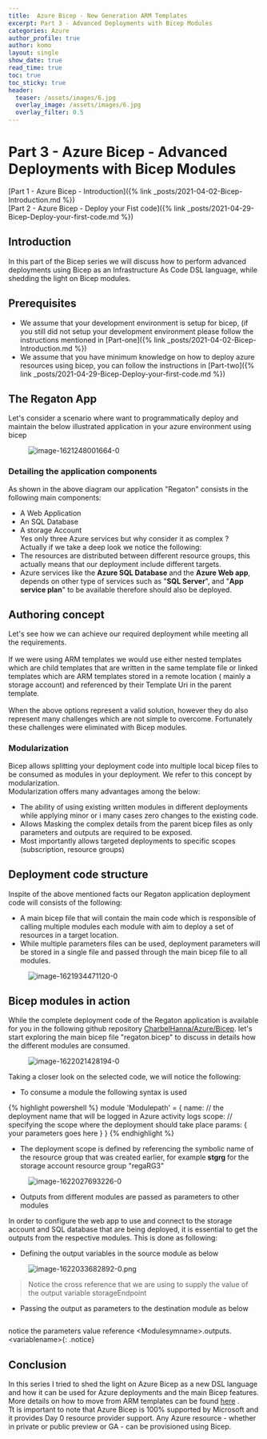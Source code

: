 ```yaml
---
title:  Azure Bicep - New Generation ARM Templates
excerpt: Part 3 - Advanced Deployments with Bicep Modules
categories: Azure
author_profile: true
author: komo
layout: single
show_date: true
read_time: true
toc: true
toc_sticky: true
header:
  teaser: /assets/images/6.jpg
  overlay_image: /assets/images/6.jpg
  overlay_filter: 0.5
---
```


# Part 3 - Azure Bicep - Advanced Deployments with Bicep Modules
[Part 1 - Azure Bicep - Introduction]({% link _posts/2021-04-02-Bicep-Introduction.md %})<br>
[Part 2 - Azure Bicep - Deploy your Fist code]({% link _posts/2021-04-29-Bicep-Deploy-your-first-code.md %})

## Introduction

<p>In this part of the Bicep series we will discuss how to perform advanced deployments using Bicep as an Infrastructure As Code DSL language, while shedding the light on Bicep modules.</p>

## Prerequisites

- We assume that your development environment is setup for bicep, (if you still did not setup your development environment please follow the instructions mentioned in [Part-one]({% link _posts/2021-04-02-Bicep-Introduction.md %})
- We assume that you have minimum knowledge on how to deploy azure resources using bicep, you can follow the instructions in [Part-two]({% link _posts/2021-04-29-Bicep-Deploy-your-first-code.md %})

## The Regaton App

<p>Let's consider a scenario where want to programmatically deploy and maintain the below illustrated application  in your azure environment using bicep</p>

<figure class="wp-block-image size-large is-style-default"><img src="https://i.ibb.co/Ltkfhvt/image-1621248001664-0.png" alt="image-1621248001664-0"/></figure>

### Detailing the application components

<p>As shown in the above diagram our application &quot;Regaton&quot; consists in the following main components:</p>

<ul><li>A Web Application</li><li>An SQL Database</li><li>A storage Account<br>Yes only three Azure services but why consider it as complex ?<br>Actually if we take a deep look we notice the following:</li><li>The resources are distributed between different resource groups, this actually means that our deployment include different targets.</li><li>Azure services like the <strong>Azure SQL Database</strong> and the <strong>Azure Web app</strong>, depends on other type of services such as "<strong>SQL Server</strong>", and "<strong>App service plan</strong>" to be available therefore should also be deployed.</li></ul>

## Authoring concept

<p>Let's see how we can achieve our required deployment while meeting all the requirements.<br><br>If we were using ARM templates we would use either nested templates which are child templates that are written in the same template file or linked templates which are ARM templates stored in a remote location ( mainly a storage account) and referenced by their Template Uri in the parent template.<br><br>When the above options represent a valid solution, however they do also represent many challenges which are not simple to overcome. Fortunately these challenges were eliminated with Bicep modules.</p>

### Modularization

<p>Bicep allows splitting your deployment code into multiple local bicep files to be consumed as modules in your deployment. We refer to this concept by modularization.<br>Modularization offers many advantages among the below:</p>

<ul><li>The ability of using existing written modules in different deployments while applying minor or i many cases zero changes to the existing code.</li><li>Allows Masking the complex details from the parent bicep files as only parameters and outputs are required to be exposed.</li><li>Most importantly allows targeted deployments to specific scopes (subscription, resource groups)</li></ul>

## Deployment code structure
<p>Inspite of the above mentioned facts our Regaton application deployment code will consists of the following:</p>
<ul><li>A main bicep file that will contain the main code which is responsible of calling multiple modules each module with aim to deploy a set of resources in a target location.</li><li>While multiple parameters files can be used, deployment parameters will be stored in a single file and passed through the main bicep file to all modules.</li></ul>
<figure class="wp-block-image size-large is-style-default"><img src="https://i.ibb.co/FY7Fv5g/image-1621934471120-0.png" alt="image-1621934471120-0"/></figure>

## Bicep modules in action

<p>While the complete deployment code of the Regaton application is available for you in the following github repository <a rel="noreferrer noopener" href="https://github.com/CharbelHanna/Azure/tree/main/Bicep/Templates/Regaton" data-type="URL" data-id="https://github.com/CharbelHanna/Azure/tree/main/Bicep/Templates/Regaton" target="_blank">CharbelHanna/Azure/Bicep</a>.  let's start exploring the main bicep file &quot;regaton.bicep&quot; to discuss in details how the different modules are consumed.</p>
<p><a href="https://ibb.co/HtqtjmM"></a></p>
<figure class="wp-block-image size-large is-style-default"><img src="https://i.ibb.co/ZBxB0yw/image-1622021428194-0.png" alt="image-1622021428194-0"/></figure>

<p>Taking a closer look on the selected code, we will notice the following:</p>
<ul><li>To consume a module the following syntax is used</li></ul>

{% highlight powershell %}
module <modulesymoblikname> 'Modulepath' = {
name: <ModuleName> // the deployment name that will be logged in Azure activity logs
scope: <Deploymentscope> // specifying the scope where the deployment should take place
params: {
  your parameters goes here
  } 
}
{% endhighlight %}

<ul><li>The deployment scope is defined by referencing the symbolic name of the resource group that was created earlier, for example<strong> stgrg </strong>for the storage account resource group "regaRG3"</li></ul>

<figure class="wp-block-image size-large is-style-default"><img src="https://i.ibb.co/4m4kzRM/image-1622027693226-0.png" alt="image-1622027693226-0"/></figure>

<ul><li>Outputs from different modules are passed as parameters to other modules </li></ul>
<p>In order to configure the web app to use and connect to the storage account and SQL database that are being deployed, it is essential to get the outputs from the respective modules. This is done as following:</p>
<ul><li>Defining the output variables in the source module as below</li></ul>
<figure class="wp-block-image size-large is-style-default"><img src="https://i.ibb.co/bd8L6bp/image-1622033682892-0.png" alt="image-1622033682892-0.png"/></figure>

<blockquote class="wp-block-quote">Notice the cross reference that we are using to supply the value of the output variable storageEndpoint</blockquote>

<ul><li>Passing the output as parameters to the destination module as below</li></ul>

<figure class="wp-block-image size-large is-style-default"><img src="https://i.ibb.co/RY8wPBK/image-1622034830979-0.png" alt=""/></figure>
<!-- /wp:image -->
<!-- wp:quote {"canvasClassName":"cnvs-block-core-quote-1622035055888"} -->
notice the parameters value reference &lt;Modulesymname&gt;.outputs.&lt;variablename&gt;{: .notice}

## Conclusion

In this series I tried to shed the light on Azure Bicep as a new DSL language and how it can be used for Azure deployments and the main Bicep features. <br>
More details on how to move from  ARM templates can be found [here](https://docs.microsoft.com/en-us/azure/azure-resource-manager/bicep/compare-template-syntax) .<br>Tt is important to note that Azure Bicep is 100% supported by Microsoft and it provides Day 0 resource provider support. Any Azure resource - whether in private or public preview or GA - can be provisioned using Bicep.
